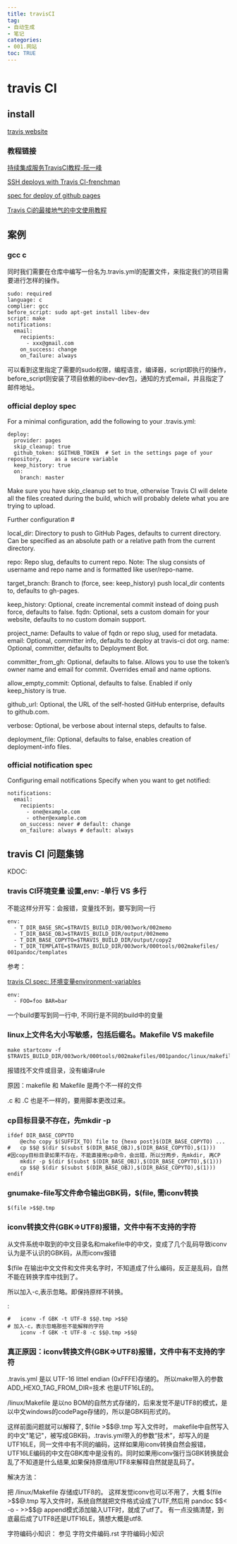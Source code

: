 ```yaml
---
title: travisCI
tag: 
- 自动生成
- 笔记
categories:
- 001.网站
toc: TRUE
---
```

<h1 id="travis-ci">travis CI</h1>
<h2 id="install">install</h2>
<p><a href="https://travis-ci.com">travis website</a></p>
<h3 id="教程链接">教程链接</h3>
<p><a href="http://www.ruanyifeng.com/blog/2017/12/travis_ci_tutorial.html">持续集成服务TravisCI教程-阮一峰</a></p>
<p><a href="https://oncletom.io/2016/travis-ssh-deploy/">SSH deploys with Travis CI-frenchman</a></p>
<p><a href="https://docs.travis-ci.com/user/deployment/pages/">spec for deploy of github pages</a></p>
<p><a href="https://www.jianshu.com/p/8308b8f08de9">Travis Ci的最接地气的中文使用教程</a></p>
<p><a href=""></a></p>
<p><a href=""></a></p>
<h2 id="案例">案例</h2>
<h3 id="gcc-c">gcc c</h3>
<p>同时我们需要在仓库中编写一份名为.travis.yml的配置文件，来指定我们的项目需要进行怎样的操作。</p>
<pre><code>sudo: required
language: c
complier: gcc
before_script: sudo apt-get install libev-dev
script: make
notifications:
  email:
    recipients:
      - xxx@gmail.com
    on_success: change
    on_failure: always</code></pre>
<p>可以看到这里指定了需要的sudo权限，编程语言，编译器，script即执行的操作，before_script则安装了项目依赖的libev-dev包，通知的方式email，并且指定了邮件地址。</p>
<h3 id="official-deploy-spec">official deploy spec</h3>
<p>For a minimal configuration, add the following to your .travis.yml:</p>
<pre><code>deploy:
  provider: pages
  skip_cleanup: true
  github_token: $GITHUB_TOKEN  # Set in the settings page of your repository,    as a secure variable
  keep_history: true
  on:
    branch: master</code></pre>
<p>Make sure you have skip_cleanup set to true, otherwise Travis CI will delete all the files created during the build, which will probably delete what you are trying to upload.</p>
<p>Further configuration #</p>
<p>local_dir: Directory to push to GitHub Pages, defaults to current directory. Can be specified as an absolute path or a relative path from the current directory.</p>
<p>repo: Repo slug, defaults to current repo. Note: The slug consists of username and repo name and is formatted like user/repo-name.</p>
<p>target_branch: Branch to (force, see: keep_history) push local_dir contents to, defaults to gh-pages.</p>
<p>keep_history: Optional, create incremental commit instead of doing push force, defaults to false. fqdn: Optional, sets a custom domain for your website, defaults to no custom domain support.</p>
<p>project_name: Defaults to value of fqdn or repo slug, used for metadata. email: Optional, committer info, defaults to <script type="text/javascript">
<!--
h='&#116;&#114;&#x61;&#118;&#x69;&#x73;&#x2d;&#x63;&#x69;&#46;&#x6f;&#114;&#x67;';a='&#64;';n='&#100;&#x65;&#112;&#108;&#x6f;&#x79;';e=n+a+h;
document.write('<a h'+'ref'+'="ma'+'ilto'+':'+e+'" clas'+'s="em' + 'ail">'+e+'<\/'+'a'+'>');
// -->
</script><noscript>&#100;&#x65;&#112;&#108;&#x6f;&#x79;&#32;&#x61;&#116;&#32;&#116;&#114;&#x61;&#118;&#x69;&#x73;&#x2d;&#x63;&#x69;&#32;&#100;&#x6f;&#116;&#32;&#x6f;&#114;&#x67;</noscript>. name: Optional, committer, defaults to Deployment Bot.</p>
<p>committer_from_gh: Optional, defaults to false. Allows you to use the token’s owner name and email for commit. Overrides email and name options.</p>
<p>allow_empty_commit: Optional, defaults to false. Enabled if only keep_history is true.</p>
<p>github_url: Optional, the URL of the self-hosted GitHub enterprise, defaults to github.com.</p>
<p>verbose: Optional, be verbose about internal steps, defaults to false.</p>
<p>deployment_file: Optional, defaults to false, enables creation of deployment-info files.</p>
<h3 id="official-notification-spec">official notification spec</h3>
<p>Configuring email notifications Specify when you want to get notified:</p>
<pre><code>notifications:
  email:
    recipients:
      - one@example.com
      - other@example.com
    on_success: never # default: change
    on_failure: always # default: always</code></pre>
<h2 id="travis-ci-问题集锦">travis CI 问题集锦</h2>
<p>KDOC:</p>
<h3 id="travis-ci环境变量-设置env--单行-vs-多行">travis CI环境变量 设置,env: -单行 VS 多行</h3>
<p>不能这样分开写：会报错，变量找不到，要写到同一行</p>
<pre><code>env:
  - T_DIR_BASE_SRC=$TRAVIS_BUILD_DIR/003work/002memo
  - T_DIR_BASE_OBJ=$TRAVIS_BUILD_DIR/output/002memo
  - T_DIR_BASE_COPYTO=$TRAVIS_BUILD_DIR/output/copy2 
  - T_DIR_TEMPLATE=$TRAVIS_BUILD_DIR/003work/000tools/002makefiles/   001pandoc/templates</code></pre>
<p>参考：</p>
<p><a href="https://docs.travis-ci.com/user/environment-variables#defining-public-variables-in-travisyml">travis CI spec: 环境变量environment-variables</a></p>
<pre><code>env:
  - FOO=foo BAR=bar</code></pre>
<p>一个build要写到同一行中, 不同行是不同的build中的变量</p>
<h3 id="linux上文件名大小写敏感包括后缀名makefile-vs-makefile">linux上文件名大小写敏感，包括后缀名。Makefile VS makefile</h3>
<pre><code>make startconv -f $TRAVIS_BUILD_DIR/003work/000tools/002makefiles/001pandoc/linux/makefile</code></pre>
<p>报错找不文件或目录，没有编译rule</p>
<p>原因：makefile 和 Makefile 是两个不一样的文件</p>
<p>.c 和 .C 也是不一样的，要用脚本更改过来。</p>
<h3 id="cp目标目录不存在先mkdir--p">cp目标目录不存在，先mkdir -p</h3>
<pre><code>ifdef DIR_BASE_COPYTO
    @echo copy $(SUFFIX_TO) file to {hexo post}$(DIR_BASE_COPYTO) ...
#   cp $$@ $(dir $(subst $(DIR_BASE_OBJ),$(DIR_BASE_COPYTO),$(1))) 
#因copy目标目录如果不存在，不能直接用cp命令，会出错，所以分两步，先mkdir, 再CP
    mkdir -p $(dir $(subst $(DIR_BASE_OBJ),$(DIR_BASE_COPYTO),$(1))) 
    cp $$@ $(dir $(subst $(DIR_BASE_OBJ),$(DIR_BASE_COPYTO),$(1)))
endif</code></pre>
<h3 id="gnumake-file写文件命令输出gbk码file-需iconv转换">gnumake-file写文件命令输出GBK码，$(file, 需iconv转换</h3>
<pre><code>$(file &gt;$$@.tmp</code></pre>
<h3 id="iconv转换文件gbkutf8报错文件中有不支持的字符">iconv转换文件(GBK=&gt;UTF8)报错，文件中有不支持的字符</h3>
<p>从文件系统中取到的中文目录名和makefile中的中文，变成了几个乱码导致iconv认为是不认识的GBK码，从而iconv报错</p>
<p>$(file 在输出中文文件和文件夹名字时，不知道成了什么编码，反正是乱码，自然不能在转换字库中找到了。</p>
<p>所以加入-c,表示忽略。即保持原样不转换。</p>
<p>:</p>
<pre><code>#   iconv -f GBK -t UTF-8 $$@.tmp &gt;$$@
# 加入-c，表示忽略那些不能解释的字符
    iconv -f GBK -t UTF-8 -c $$@.tmp &gt;$$@</code></pre>
<h3 id="真正原因iconv转换文件gbkutf8报错文件中有不支持的字符">真正原因：iconv转换文件(GBK=&gt;UTF8)报错，文件中有不支持的字符</h3>
<p>.travis.yml 是以 UTF-16 littel endian (0xFFFE)存储的。 所以make带入的参数 ADD_HEXO_TAG_FROM_DIR=技术 也是UTF16LE的。</p>
<p>/linux/Makefile 是以no BOM的自然方式存储的，后来发觉不是UTF8的模式，是以中文windows的codePage存储的，所以是GBK码形式的。</p>
<p>这样前面问题就可以解释了, $(file &gt;$$@.tmp 写入文件时， makefile中自然写入的中文&quot;笔记&quot;，被写成GBK码，.travis.yml带入的参数“技术”，却写入的是UTF16LE，同一文件中有不同的编码，这样如果用iconv转换自然会报错，UTF16LE编码的中文在GBK库中是没有的。同时如果用iconv强行当GBK转换就会乱了不知道是什么结果,如果保持原值用UTF8来解释自然就是乱码了。</p>
<p>解决方法：</p>
<p>把 /linux/Makefile 存储成UTF8的。 这样发觉iconv也可以不用了，大概 $(file &gt;$$@.tmp 写入文件时，系统自然就把文件格式设成了UTF,然后用 pandoc $$&lt; -o - &gt;&gt;$$@ append模式添加输入UTF时，就成了utf了。 有一点没搞清楚，到底最后成了UTF8还是UTF16LE，猜想大概是utf8.</p>
<p>字符编码小知识： 参见 字符文件编码.rst 字符编码小知识</p>
